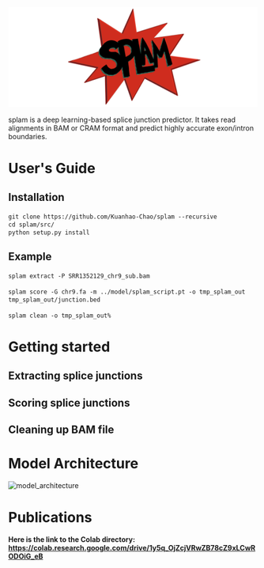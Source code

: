 <!-- <h1 align="center">splam</h1> --> 
![Splam Logo](./logo.png) 

splam is a deep learning-based splice junction predictor. It takes read alignments in BAM or CRAM format and predict highly accurate exon/intron boundaries.



<!-- # Table of Contents
- [Table of Contents](#table-of-contents)
- [User's Guide](#users-guide)
  - [Installation](#installation)
- [Model Architecture](#model-architecture) -->

# <a name="uguide"></a>User's Guide 

## <a name="installation"></a>Installation

```
git clone https://github.com/Kuanhao-Chao/splam --recursive
cd splam/src/
python setup.py install
```

## <a name="example"></a>Example

```
splam extract -P SRR1352129_chr9_sub.bam

splam score -G chr9.fa -m ../model/splam_script.pt -o tmp_splam_out tmp_splam_out/junction.bed

splam clean -o tmp_splam_out%
```

# <a name="getting_started"></a>Getting started

## <a name="junction_extract"></a>Extracting splice junctions

## <a name="junction_extract"></a>Scoring splice junctions 

## <a name="junction_extract"></a>Cleaning up BAM file 


# <a name="m_architecture"></a>Model Architecture
![model_architecture](./splam_architecture.pngig)


# <a name="installation"></a>Publications


**Here is the link to the Colab directory: https://colab.research.google.com/drive/1y5q_OjZcjVRwZB78cZ9xLCwRODOiG_eB**